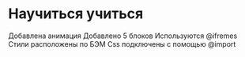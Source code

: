 # Научиться учиться
Добавлена анимация
Добавлено 5 блоков
Используются @ifremes
Стили расположены по БЭМ
Css подключены с помощью @import


